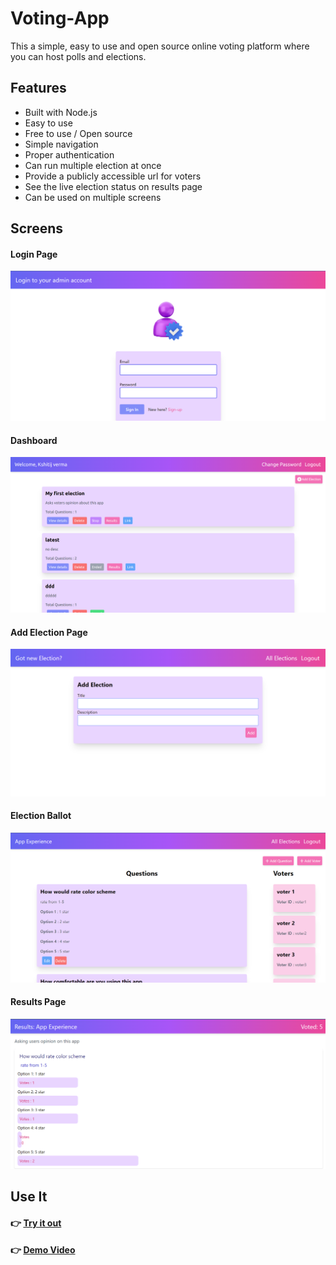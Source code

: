 # Voting-App

This a simple, easy to use and open source online voting platform where you can host polls and elections.

## Features

- Built with Node.js
- Easy to use
- Free to use / Open source
- Simple navigation
- Proper authentication
- Can run multiple election at once
- Provide a publicly accessible url for voters
- See the live election status on results page
- Can be used on multiple screens

## Screens

#### Login Page
![Login Page](assets/login.png)

#### Dashboard
![Dashboard](assets/main.png)

#### Add Election Page
![Add Election Page](assets/add_election.png)

#### Election Ballot
![Election Ballot](assets/ballot.png)

#### Results Page
![Results Page](assets/results.png)


## Use It

#### 👉 [Try it out](https://voter.onrender.com)

#### 👉 [Demo Video]()
